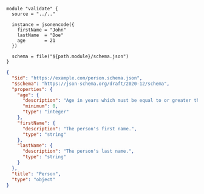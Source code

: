 <!-- prettier-ignore-start -->
<!-- BEGIN_TF_DOCS -->
```hcl
module "validate" {
  source = "../.."

  instance = jsonencode({
    firstName = "John"
    lastName  = "Doe"
    age       = 21
  })

  schema = file("${path.module}/schema.json")
}
```

```json
{
  "$id": "https://example.com/person.schema.json",
  "$schema": "https://json-schema.org/draft/2020-12/schema",
  "properties": {
    "age": {
      "description": "Age in years which must be equal to or greater than zero.",
      "minimum": 0,
      "type": "integer"
    },
    "firstName": {
      "description": "The person's first name.",
      "type": "string"
    },
    "lastName": {
      "description": "The person's last name.",
      "type": "string"
    }
  },
  "title": "Person",
  "type": "object"
}
```
<!-- END_TF_DOCS -->
<!-- prettier-ignore-end -->
